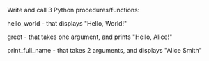 Write and call 3 Python procedures/functions:

hello_world - that displays "Hello, World!"

greet - that takes one argument, and prints "Hello, Alice!"

print_full_name - that takes 2 arguments, and displays "Alice Smith"
